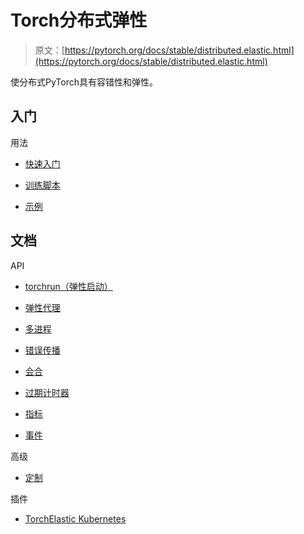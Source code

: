 # Torch分布式弹性

> 原文：[https://pytorch.org/docs/stable/distributed.elastic.html](https://pytorch.org/docs/stable/distributed.elastic.html)

使分布式PyTorch具有容错性和弹性。

## 入门

用法

+   [快速入门](elastic/quickstart.html)

+   [训练脚本](elastic/train_script.html)

+   [示例](elastic/examples.html)

## 文档

API

+   [torchrun（弹性启动）](elastic/run.html)

+   [弹性代理](elastic/agent.html)

+   [多进程](elastic/multiprocessing.html)

+   [错误传播](elastic/errors.html)

+   [会合](elastic/rendezvous.html)

+   [过期计时器](elastic/timer.html)

+   [指标](elastic/metrics.html)

+   [事件](elastic/events.html)

高级

+   [定制](elastic/customization.html)

插件

+   [TorchElastic Kubernetes](elastic/kubernetes.html)
